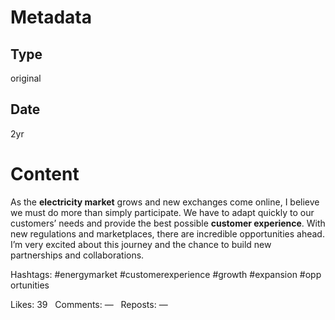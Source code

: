 # Metadata

## Type

original

## Date

2yr

# Content

As the **electricity market** grows and new exchanges come online, I believe we must do more than simply participate.  We have to adapt quickly to our customers’ needs and provide the best possible **customer experience**.  With new regulations and marketplaces, there are incredible opportunities ahead.  I’m very excited about this journey and the chance to build new partnerships and collaborations.

Hashtags: #energymarket #customerexperience #growth #expansion #opportunities

Likes: 39   Comments: —   Reposts: —

